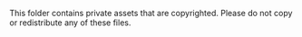 This folder contains private assets that are copyrighted. Please do not copy or redistribute any of these files. 
